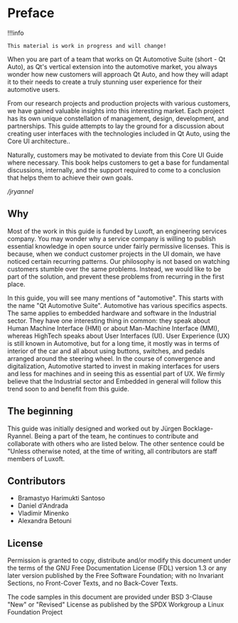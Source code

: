 # Preface

!!!info

    This material is work in progress and will change!

When you are part of a team that works on Qt Automotive Suite (short - Qt Auto), as Qt's vertical extension into the automotive market, you always wonder how new customers will approach Qt Auto, and how they will adapt it to their needs to create a truly stunning user experience for their automotive users.

From our research projects and production projects with various customers, we have gained valuable insights into this interesting market. Each project has its own unique constellation of management, design, development, and partnerships. This guide attempts to lay the ground for a discussion about creating user interfaces with the technologies included in Qt Auto, using the Core UI architecture..

Naturally, customers may be motivated to deviate from this Core UI Guide where necessary. This book helps customers to get a base for fundamental discussions, internally, and the support required to come to a conclusion that helps them to achieve their own goals.

*/jryannel*

## Why

Most of the work in this guide is funded by Luxoft, an engineering services company. You may wonder why a service company is willing to publish essential knowledge in open source under fairly permissive licenses. This is because, when we conduct customer projects in the UI domain, we have noticed certain recurring patterns. Our philosophy is not based on watching customers stumble over the same problems. Instead, we would like to be part of the solution, and prevent these problems from recurring in the first place.

In this guide, you will see many mentions of "automotive". This starts with the name "Qt Automotive Suite". Automotive has various specifics aspects. The same applies to embedded hardware and software in the Industrial sector. They have one interesting thing in common: they speak about Human Machine Interface (HMI) or about Man-Machine Interface (MMI), whereas HighTech speaks about User Interfaces (UI). User Experience (UX) is still known in Automotive, but for a long time, it mostly was in terms of interior of the car and all about using buttons, switches, and pedals arranged around the steering wheel. In the course of convergence and digitalization, Automotive started to invest in making interfaces for users and less for machines and in seeing this as essential part of UX. We firmly believe that the Industrial sector and Embedded in general will follow this trend soon to and benefit from this guide.


## The beginning

This guide was initially designed and worked out by Jürgen Bocklage-Ryannel. Being a part of the team, he continues to contribute and collaborate with others who are listed below. The other sentence could be "Unless otherwise noted, at the time of writing, all contributors are staff members of Luxoft.


## Contributors

* Bramastyo Harimukti Santoso
* Daniel d'Andrada
* Vladimir Minenko
* Alexandra Betouni

## License

Permission is granted to copy, distribute and/or modify this document under the terms of the GNU Free Documentation License (FDL) version 1.3 or any later version published by the Free Software Foundation; with no Invariant Sections, no Front-Cover Texts, and no Back-Cover Texts.

The code samples in this document are provided under BSD 3-Clause "New" or "Revised" License as published by the SPDX Workgroup a Linux Foundation Project
